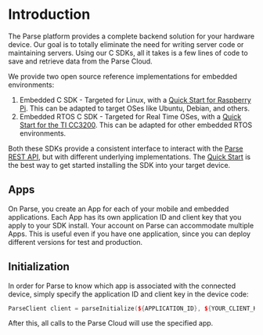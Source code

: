# Introduction

The Parse platform provides a complete backend solution for your hardware device. Our goal is to totally eliminate the need for writing server code or maintaining servers. Using our C SDKs, all it takes is a few lines of code to save and retrieve data from the Parse Cloud.

We provide two open source reference implementations for embedded environments:

1.  Embedded C SDK - Targeted for Linux, with a [Quick Start for Raspberry Pi](/apps/quickstart#embedded/raspberrypi). This can be adapted to target OSes like Ubuntu, Debian, and others.
2.  Embedded RTOS C SDK - Targeted for Real Time OSes, with a [Quick Start for the TI CC3200](/apps/quickstart#embedded/ticc3200). This can be adapted for other embedded RTOS environments.

Both these SDKs provide a consistent interface to interact with the [Parse REST API](/docs/rest), but with different underlying implementations. The [Quick Start](/apps/quickstart#embedded) is the best way to get started installing the SDK into your target device.

## Apps

On Parse, you create an App for each of your mobile and embedded applications. Each App has its own application ID and client key that you apply to your SDK install. Your account on Parse can accommodate multiple Apps. This is useful even if you have one application, since you can deploy different versions for test and production.

## Initialization

In order for Parse to know which app is associated with the connected device, simply specify the application ID and client key in the device code:

```cpp
ParseClient client = parseInitialize(${APPLICATION_ID}, ${YOUR_CLIENT_KEY});
```

After this, all calls to the Parse Cloud will use the specified app.